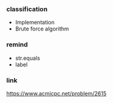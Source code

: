 ### classification
* Implementation
* Brute force algorithm

### remind
* str.equals
* label

### link
https://www.acmicpc.net/problem/2615
